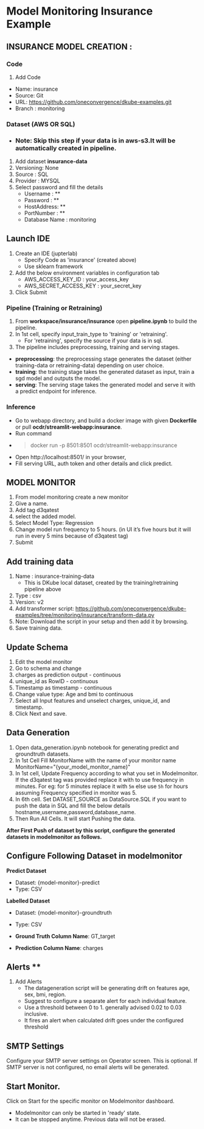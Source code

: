 # Model Monitoring Insurance Example

## INSURANCE MODEL CREATION :

### Code

1. Add Code
  - Name: insurance
  - Source: Git
  - URL: https://github.com/oneconvergence/dkube-examples.git
  - Branch : monitoring

### Dataset (AWS OR SQL)

- ### Note: Skip this step if your data is in aws-s3.It will be automatically created in pipeline.

1. Add dataset **insurance-data**
2. Versioning: None
3. Source : SQL
4. Provider : MYSQL
5. Select password and fill the details
   - Username : **
   - Password : **
   - HostAddress: **
   - PortNumber : **
   - Database Name : monitoring

## Launch IDE
1. Create an IDE (jupterlab) 
   - Specify Code as 'insurance' (created above)
   - Use sklearn framework
2. Add the below environment variables in configuration tab
   - AWS_ACCESS_KEY_ID : your_access_key
   - AWS_SECRET_ACCESS_KEY : your_secret_key
3. Click Submit

### Pipeline (Training or Retraining)

1. From **workspace/insurance/insurance** open **pipeline.ipynb** to build the pipeline.
2. In 1st cell, specify input_train_type to 'training' or 'retraining'.
   - For 'retraining', specify the source if your data is in sql.
3. The pipeline includes preprocessing, training and serving stages. 
  - **preprocessing**: the preprocessing stage generates the dataset (either training-data or retraining-data) depending on user choice.
  - **training**: the training stage takes the generated dataset as input, train a sgd model and outputs the model.
  - **serving**: The serving stage takes the generated model and serve it with a predict endpoint for inference. 


### Inference
  - Go to webapp directory, and build a docker image with given **Dockerfile** or pull **ocdr/streamlit-webapp:insurance**.
  - Run command  
  - > docker run -p 8501:8501 ocdr/streamlit-webapp:insurance 
  - Open http://localhost:8501/ in your browser,
  - Fill serving URL, auth token and other details and click predict.


## MODEL MONITOR

1. From model monitoring create a new monitor
2. Give a name.
3. Add tag d3qatest
4. select the added model.
5. Select Model Type: Regression
6. Change model run frequency to 5 hours. (in UI it’s five hours but it will run in every 5 mins because of d3qatest tag)
7. Submit

## Add training data 
1. Name : insurance-training-data 
   - This is DKube local dataset, created by the training/retraining pipeline above
2. Type : csv
3. Version: v2
4. Add transformer script: https://github.com/oneconvergence/dkube-examples/tree/monitoring/insurance/transform-data.py
5. Note: Download the script in your setup and then add it by browsing.
6. Save training data.

## Update Schema
1. Edit the model monitor
2. Go to schema and change
3. charges as prediction output - continuous
4. unique_id as RowID - continuous
5. Timestamp as timestamp - continuous
6. Change value type: Age and bmi to continuous
7. Select all Input features and unselect charges, unique_id, and timestamp.
8. Click Next and save.

## Data Generation
1. Open data_generation.ipynb notebook for generating predict and groundtruth datasets.
2. In 1st Cell Fill MonitorName with the name of your monitor name MonitorName="{your_model_monitor_name}"
3. In 1st cell, Update Frequency according to what you set in Modelmonitor. If the d3qatest tag was provided replace it with to use frequency in minutes. For eg: for 5 minutes replace it with `5m` else use `5h` for hours assuming Frequency specified in monitor was 5.
4. In 6th cell. Set DATASET_SOURCE as DataSource.SQL if you want to push the data in SQL and fill the below details hostname,username,password,database_name.
5. Then Run All Cells. It will start Pushing the data.

**After First Push of dataset by this script, configure the generated datasets in modelmonitor as follows.**

## Configure Following Dataset in modelmonitor
**Predict Dataset**
-  Dataset: {model-monitor}-predict
-  Type: CSV

**Labelled Dataset**
- Dataset: {model-monitor}-groundtruth
- Type: CSV

- **Ground Truth Column Name**: GT_target
- **Prediction Column Name**: charges

## Alerts **
1. Add Alerts 
   - The datageneration script will be generating drift on features age, sex, bmi, region. 
   - Suggest to configure a separate alert for each individual feature. 
   - Use a threshold between 0 to 1. generally advised 0.02 to 0.03 inclusive.
   - It fires an alert when calculated drift goes under the configured threshold

## SMTP Settings
Configure your SMTP server settings on Operator screen. This is optional. If SMTP server is not configured, no email alerts will be generated.

## Start Monitor.
Click on Start for the specific monitor on Modelmonitor dashboard. 
   - Modelmonitor can only be started in 'ready' state.
   - It can be stopped anytime. Previous data will not be erased.

